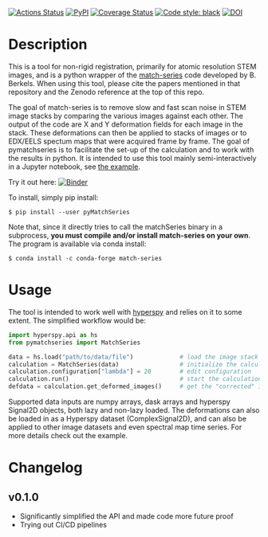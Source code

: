 <p align="left">
<a href="https://github.com/din14970/pyMatchSeries/actions"><img alt="Actions Status" src="https://github.com/din14970/pyMatchSeries/workflows/build/badge.svg"></a>
<a href="https://pypi.org/project/pyMatchSeries/"><img alt="PyPI" src="https://img.shields.io/pypi/v/pyMatchSeries.svg?style=flat"></a>
<a href='https://coveralls.io/github/din14970/pyMatchSeries?branch=master'><img src='https://coveralls.io/repos/github/din14970/pyMatchSeries/badge.svg?branch=master' alt='Coverage Status' /></a>
<a href="https://github.com/psf/black"><img alt="Code style: black" src="https://img.shields.io/badge/code%20style-black-000000.svg"></a>
<a href="https://zenodo.org/badge/latestdoi/304592731"><img src="https://zenodo.org/badge/304592731.svg" alt="DOI"></a>
</p>

# Description
This is a tool for non-rigid registration, primarily for atomic resolution STEM images, and is a python wrapper of the [match-series](https://github.com/berkels/match-series) code developed by B. Berkels. When using this tool, please cite the papers mentioned in that repository and the Zenodo reference at the top of this repo. 

The goal of match-series is to remove slow and fast scan noise in STEM image stacks by comparing the various images against each other. The output of the code are X and Y deformation fields for each image in the stack. These deformations can then be applied to stacks of images or to EDX/EELS spectum maps that were acquired frame by frame. The goal of pymatchseries is to facilitate the set-up of the calculation and to work with the results in python. It is intended to use this tool mainly semi-interactively in a Jupyter notebook, see [the example](https://github.com/din14970/pyMatchSeries/blob/master/examples/example.ipynb).

Try it out here:
[![Binder](https://mybinder.org/badge_logo.svg)](https://mybinder.org/v2/gh/din14970/pyMatchSeries/testing)

To install, simply pip install:
```
$ pip install --user pyMatchSeries
```

Note that, since it directly tries to call the matchSeries binary in a subprocess, **you must compile and/or install match-series on your own**. The program is available via conda install:

```
$ conda install -c conda-forge match-series
```

# Usage
The tool is intended to work well with [hyperspy](https://hyperspy.org/) and relies on it to some extent. The simplified workflow would be:

```python
import hyperspy.api as hs
from pymatchseries import MatchSeries

data = hs.load("path/to/data/file")             # load the image stack
calculation = MatchSeries(data)                 # initialize the calculation
calculation.configuration["lambda"] = 20        # edit configuration
calculation.run()                               # start the calculation
defdata = calculation.get_deformed_images()     # get the "corrected" image stack
```

Supported data inputs are numpy arrays, dask arrays and hyperspy Signal2D objects, both lazy and non-lazy loaded. The deformations can also be
loaded in as a Hyperspy dataset (ComplexSignal2D), and can also be applied to other image datasets and even spectral map
time series. For more details check out the example.

# Changelog

## v0.1.0
* Significantly simplified the API and made code more future proof
* Trying out CI/CD pipelines
